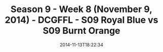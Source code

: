 ---
title: Season 9 - Week 8 (November 9, 2014) - DCGFFL - S09 Royal Blue vs S09 Burnt
  Orange
teams-score:
- team: _teams/s09-royal-blue-these-hoes-aint-royal.md
  score:
- team: _teams/s09-burnt-orange.md
  score: 31
mvp: 'MVPs: Bryant Burnheimer (Royal), Brendan McFarland (Burnt Orange)'
game-ball: N/A
season: 9
week: 8
date: '2014-11-13T18:22:34'
pageid: season-9-week-8-4468-vs-4453
---